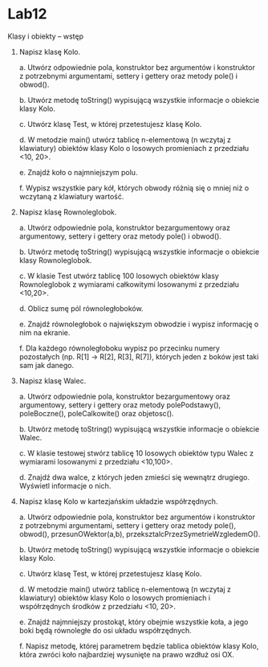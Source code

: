 # Lab12
Klasy i obiekty – wstęp
1. Napisz klasę Kolo.

   a. Utwórz odpowiednie pola, konstruktor bez argumentów i konstruktor z potrzebnymi argumentami,
   settery i gettery oraz metody pole() i obwod().

   b. Utwórz metodę toString() wypisującą wszystkie informacje o obiekcie klasy Kolo.

   c. Utwórz klasę Test, w której przetestujesz klasę Kolo.

   d. W metodzie main() utwórz tablicę n-elementową (n wczytaj z klawiatury) obiektów klasy Kolo o
   losowych promieniach z przedziału <10, 20>.

   e. Znajdź koło o najmniejszym polu.

   f. Wypisz wszystkie pary kół, których obwody różnią się o mniej niż o wczytaną z klawiatury wartość.

2. Napisz klasę Rownoleglobok.

   a. Utwórz odpowiednie pola, konstruktor bezargumentowy oraz argumentowy, settery i gettery oraz
   metody pole() i obwod().

   b. Utwórz metodę toString() wypisującą wszystkie informacje o obiekcie klasy Rownoleglobok.

   c. W klasie Test utwórz tablicę 100 losowych obiektów klasy Rownoleglobok z wymiarami całkowitymi
   losowanymi z przedziału <10,20>.

   d. Oblicz sumę pól równoległoboków.

   e. Znajdź równoległobok o największym obwodzie i wypisz informację o nim na ekranie.

   f. Dla każdego równoległoboku wypisz po przecinku numery pozostałych (np. R[1] -> R[2], R[3], R[7]),
   których jeden z boków jest taki sam jak danego.

3. Napisz klasę Walec.

   a. Utwórz odpowiednie pola, konstruktor bezargumentowy oraz argumentowy, settery i gettery oraz
   metody polePodstawy(), poleBoczne(), poleCalkowite() oraz objetosc().

   b. Utwórz metodę toString() wypisującą wszystkie informacje o obiekcie Walec.

   c. W klasie testowej stwórz tablicę 10 losowych obiektów typu Walec z wymiarami losowanymi z
   przedziału <10,100>.

   d. Znajdź dwa walce, z których jeden zmieści się wewnątrz drugiego. Wyświetl informacje o nich.

4. Napisz klasę Kolo w kartezjańskim układzie współrzędnych.

   a. Utwórz odpowiednie pola, konstruktor bez argumentów i konstruktor z potrzebnymi argumentami,
   settery i gettery oraz metody pole(), obwod(), przesunOWektor(a,b),
   przeksztalcPrzezSymetrieWzgledemO().

   b. Utwórz metodę toString() wypisującą wszystkie informacje o obiekcie klasy Kolo.

   c. Utwórz klasę Test, w której przetestujesz klasę Kolo.

   d. W metodzie main() utwórz tablicę n-elementową (n wczytaj z klawiatury) obiektów klasy Kolo o
   losowych promieniach i współrzędnych środków z przedziału <10, 20>.

   e. Znajdź najmniejszy prostokąt, który obejmie wszystkie koła, a jego boki będą równoległe do osi układu
   współrzędnych.

   f. Napisz metodę, której parametrem będzie tablica obiektów klasy Kolo, która zwróci koło najbardziej
   wysunięte na prawo wzdłuż osi OX.